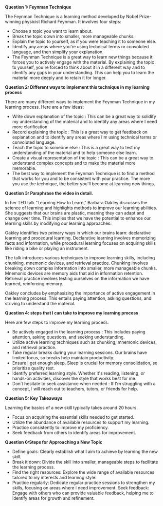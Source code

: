 **Question 1: Feynman Technique**

The Feynman Technique is a learning method developed by Nobel Prize-winning physicist Richard Feynman. It involves four steps:
- Choose a topic you want to learn about.
- Break the topic down into smaller, more manageable chunks.
- Explain the topic to yourself, as if you were teaching it to someone else.
- Identify any areas where you're using technical terms or convoluted language, and then simplify your explanation.
- The Feynman Technique is a great way to learn new things because it forces you to actively engage with the material. By explaining the topic to yourself, you're forced to think about it in a different way and to identify any gaps in your understanding. This can help you to learn the material more deeply and to retain it for longer.

**Question 2: Different ways to implement this technique in my learning process**

There are many different ways to implement the Feynman Technique in my learning process. Here are a few ideas:
- Write down explanation of the topic : This can be a great way to solidify my understanding of the material and to identify any areas where I need more clarification.
- Record explaining the topic : This is a great way to get feedback on explanation and to identify any areas where I'm using technical terms or convoluted language.
- Teach the topic to someone else : This is a great way to test my understanding of the material and to help someone else learn.
- Create a visual representation of the topic : This can be a great way to understand complex concepts and to make the material more memorable.
- The best way to implement the Feynman Technique is to find a method that works for you and to be consistent with your practice. The more you use the technique, the better you'll become at learning new things.

**Question 3: Paraphrase the video in detail.**

In her TED talk "Learning How to Learn," Barbara Oakley discusses the science of learning and highlights methods to improve our learning abilities. She suggests that our brains are plastic, meaning they can adapt and change over time. This implies that we have the potential to enhance our learning skills by modifying our learning approaches.

Oakley identifies two primary ways in which our brains learn: declarative learning and procedural learning. Declarative learning involves memorizing facts and information, while procedural learning focuses on acquiring skills like riding a bike or playing an instrument.

The talk introduces various techniques to improve learning skills, including chunking, mnemonic devices, and retrieval practice. Chunking involves breaking down complex information into smaller, more manageable chunks. Mnemonic devices are memory aids that aid in information retention. Retrieval practice involves testing ourselves on the information we have learned, reinforcing memory.

Oakley concludes by emphasizing the importance of active engagement in the learning process. This entails paying attention, asking questions, and striving to understand the material.

**Question 4: steps that I can take to improve my learning process**

Here are few steps to improve my learning process:
- Be actively engaged in the learning process : This includes paying attention, asking questions, and seeking understanding.
- Utilize active learning techniques such as chunking, mnemonic devices, and retrieval practice.
- Take regular breaks during your learning sessions. Our brains have limited focus, so breaks help maintain productivity.
- Ensure I get enough sleep. Sleep is crucial for memory consolidation, so prioritize quality rest.
- Identify preferred learning style. Whether it's reading, listening, or hands-on activities, discover the style that works best for me.
- Don't hesitate to seek assistance when needed : If I'm struggling with a concept, I will reach out to teachers, tutors, or friends for help.

**Question 5: Key Takeaways**

Learning the basics of a new skill typically takes around 20 hours.
- Focus on acquiring the essential skills needed to get started.
- Utilize the abundance of available resources to support  my learning.
- Practice consistently to improve my proficiency.
- Seek feedback from others to identify areas for improvement.

**Question 6:Steps for Approaching a New Topic**

- Define goals: Clearly establish what I aim to achieve by learning the new skill.
- Break it down: Divide the skill into smaller, manageable steps to facilitate the learning process.
- Find the right resources: Explore the wide range of available resources tailored to my interests and learning style.
- Practice regularly: Dedicate regular practice sessions to strengthen my skills, focusing on areas where I need improvement.
Seek feedback: Engage with others who can provide valuable feedback, helping me to  identify areas for growth and refinement.
